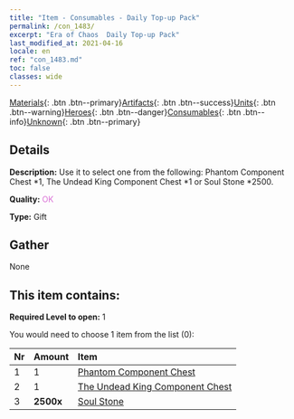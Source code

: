 ```yaml
---
title: "Item - Consumables - Daily Top-up Pack"
permalink: /con_1483/
excerpt: "Era of Chaos  Daily Top-up Pack"
last_modified_at: 2021-04-16
locale: en
ref: "con_1483.md"
toc: false
classes: wide
---
```

 [Materials](/Items/){: .btn .btn--primary}[Artifacts](/Items/Artifacts/){: .btn .btn--success}[Units](/Items/Units/){: .btn .btn--warning}[Heroes](/Items/Heroes/){: .btn .btn--danger}[Consumables](/Items/Consumables/){: .btn .btn--info}[Unknown](/Items/Unknown/){: .btn .btn--primary}

## Details
 **Description:** Use it to select one from the following: Phantom Component Chest *1, The Undead King Component Chest *1 or Soul Stone *2500.

 **Quality:** <span style="color: #DA70D6">OK</span>

 **Type:** Gift

## Gather

  None

## This item contains:

 **Required Level to open:** 1

 You would need to choose 1 item from the list (0):

  | Nr | Amount |     Item    |
  |:---|:-------|:------------|
  | 1 | 1 | [Phantom Component Chest](/Items/con_1339/) |  | 
  | 2 | 1 | [The Undead King Component Chest](/Items/con_1340/) |  | 
  | 3 |  **2500x** | [Soul Stone ](/Items/con_923/) |  | 
